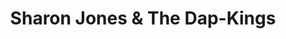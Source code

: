 ---
title: "Sharon Jones & The Dap-Kings"
summary: "The Dap Kings are made up of musicians from and , both of which gained recognition for laying the music behind ' catalogue of funk 45s and LPs. joins them on vocals. She has been described as \"A fire-breathing soul survivor, an old school R&B dynamo, who intoxicates her charges with lickin' stick style\" . Perhaps no surprise then to find out that Sharon was born and raised in 's hometown of Augusta, Georgia . *Lead singer*: Sharon Jones . *Band members*: Homer \"Funky-Foot\" Steinweiss , Binky Griptite , Boogaloo Velez , Dave Guy , Tommy 'TNT' Brenneck , Bosco Mann , Neal Sugarman , Ian Hendickson-Smith ."
image: "sharon-jones-the-dap-kings.jpg"
apple_music_artist_url: "https://music.apple.com/gb/artist/sharon-jones-the-dap-kings/45392916"
---